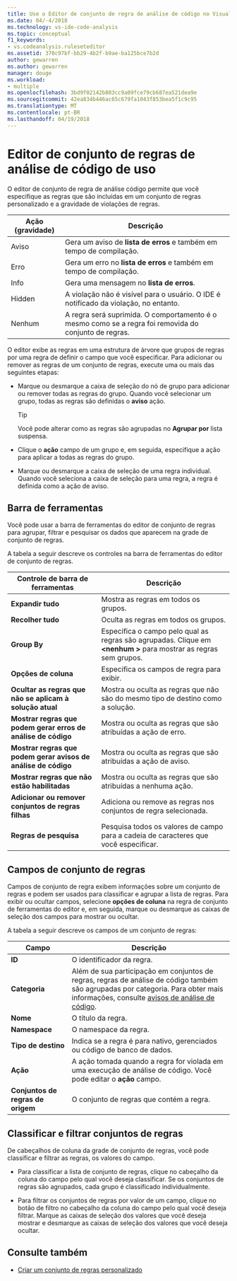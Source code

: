 ```yaml
---
title: Use o Editor de conjunto de regra de análise de código no Visual Studio
ms.date: 04/-4/2018
ms.technology: vs-ide-code-analysis
ms.topic: conceptual
f1_keywords:
- vs.codeanalysis.ruleseteditor
ms.assetid: 370c97bf-bb29-4b2f-b9ae-ba125bce7b2d
author: gewarren
ms.author: gewarren
manager: douge
ms.workload:
- multiple
ms.openlocfilehash: 3bd9f02142b803cc9a09fce79cb687ea521dea9e
ms.sourcegitcommit: 42ea834b446ac65c679fa1043f853bea5f1c9c95
ms.translationtype: MT
ms.contentlocale: pt-BR
ms.lasthandoff: 04/19/2018
---
```

# <a name="use-the-code-analysis-rule-set-editor"></a>Editor de conjunto de regras de análise de código de uso

O editor de conjunto de regra de análise código permite que você especifique as regras que são incluídas em um conjunto de regras personalizado e a gravidade de violações de regras.

|Ação (gravidade)|Descrição|
|-|-|
|Aviso|Gera um aviso de **lista de erros** e também em tempo de compilação.|
|Erro|Gera um erro no **lista de erros** e também em tempo de compilação.|
|Info|Gera uma mensagem no **lista de erros**.|
|Hidden|A violação não é visível para o usuário. O IDE é notificado da violação, no entanto.|
|Nenhum|A regra será suprimida. O comportamento é o mesmo como se a regra foi removida do conjunto de regras.|

O editor exibe as regras em uma estrutura de árvore que grupos de regras por uma regra de definir o campo que você especificar. Para adicionar ou remover as regras de um conjunto de regras, execute uma ou mais das seguintes etapas:

- Marque ou desmarque a caixa de seleção do nó de grupo para adicionar ou remover todas as regras do grupo. Quando você selecionar um grupo, todas as regras são definidas o **aviso** ação.

   > [!TIP]
   > Você pode alterar como as regras são agrupadas no **Agrupar por** lista suspensa.

- Clique o **ação** campo de um grupo e, em seguida, especifique a ação para aplicar a todas as regras do grupo.

- Marque ou desmarque a caixa de seleção de uma regra individual. Quando você seleciona a caixa de seleção para uma regra, a regra é definida como a ação de aviso.

## <a name="toolbar"></a>Barra de ferramentas

Você pode usar a barra de ferramentas do editor de conjunto de regras para agrupar, filtrar e pesquisar os dados que aparecem na grade de conjunto de regras.

A tabela a seguir descreve os controles na barra de ferramentas do editor de conjunto de regras.

|Controle de barra de ferramentas|Descrição|
|---------------------|-----------------|
|**Expandir tudo**|Mostra as regras em todos os grupos.|
|**Recolher tudo**|Oculta as regras em todos os grupos.|
|**Group By**|Especifica o campo pelo qual as regras são agrupadas. Clique em  **\<nenhum >** para mostrar as regras sem grupos.|
|**Opções de coluna**|Especifica os campos de regra para exibir.|
|**Ocultar as regras que não se aplicam à solução atual**|Mostra ou oculta as regras que não são do mesmo tipo de destino como a solução.|
|**Mostrar regras que podem gerar erros de análise de código**|Mostra ou oculta as regras que são atribuídas a ação de erro.|
|**Mostrar regras que podem gerar avisos de análise de código**|Mostra ou oculta as regras que são atribuídas a ação de aviso.|
|**Mostrar regras que não estão habilitadas**|Mostra ou oculta as regras que são atribuídas a nenhuma ação.|
|**Adicionar ou remover conjuntos de regras filhas**|Adiciona ou remove as regras nos conjuntos de regra selecionada.|
|**Regras de pesquisa**|Pesquisa todos os valores de campo para a cadeia de caracteres que você especificar.|

## <a name="rule-set-fields"></a>Campos de conjunto de regras

Campos de conjunto de regra exibem informações sobre um conjunto de regras e podem ser usados para classificar e agrupar a lista de regras. Para exibir ou ocultar campos, selecione **opções de coluna** na regra de conjunto de ferramentas do editor e, em seguida, marque ou desmarque as caixas de seleção dos campos para mostrar ou ocultar.

A tabela a seguir descreve os campos de um conjunto de regras:

|Campo|Descrição|
|-----------|-----------------|
|**ID**|O identificador da regra.|
|**Categoria**|Além de sua participação em conjuntos de regras, regras de análise de código também são agrupadas por categoria. Para obter mais informações, consulte [avisos de análise de código](../code-quality/code-analysis-for-managed-code-warnings.md).|
|**Nome**|O título da regra.|
|**Namespace**|O namespace da regra.|
|**Tipo de destino**|Indica se a regra é para nativo, gerenciados ou código de banco de dados.|
|**Ação**|A ação tomada quando a regra for violada em uma execução de análise de código. Você pode editar o **ação** campo.|
|**Conjuntos de regras de origem**|O conjunto de regras que contém a regra.|

## <a name="sort-and-filter-rule-sets"></a>Classificar e filtrar conjuntos de regras

De cabeçalhos de coluna da grade de conjunto de regras, você pode classificar e filtrar as regras, os valores do campo.

- Para classificar a lista de conjunto de regras, clique no cabeçalho da coluna do campo pelo qual você deseja classificar. Se os conjuntos de regras são agrupados, cada grupo é classificado individualmente.

- Para filtrar os conjuntos de regras por valor de um campo, clique no botão de filtro no cabeçalho da coluna do campo pelo qual você deseja filtrar. Marque as caixas de seleção dos valores que você deseja mostrar e desmarque as caixas de seleção dos valores que você deseja ocultar.

## <a name="see-also"></a>Consulte também

- [Criar um conjunto de regras personalizado](../code-quality/how-to-create-a-custom-rule-set.md)